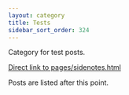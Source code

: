```yaml
---
layout: category
title: Tests
sidebar_sort_order: 324
---
```


Category for test posts.



<a href="/pages/sidenotes.html">Direct link to pages/sidenotes.html </a>


Posts are listed after this point.
